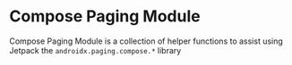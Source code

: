 # Compose Paging Module

Compose Paging Module is a collection of helper functions to assist using Jetpack the
`androidx.paging.compose.*` library